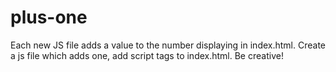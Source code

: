 # plus-one

Each new JS file adds a value to the number displaying in index.html. Create a js file which adds one, add script tags to index.html. Be creative!